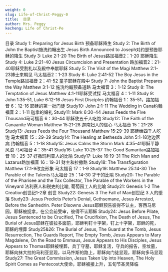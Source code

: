 ```yaml
---
weight: 0
slug: Life-of-Christ-Peggy-0
title:  目录
author: Mrs. Peggy
kecheng: Life of Christ-Pe
---
```


目录
Study 1: Preparing for Jesus Birth 预备耶稣降生
Study 2: The Birth of John the Baptist施洗约翰出生
Jesus Birth Announced to Joseph对约瑟预告耶稣的降生
Study 3: Luke 2:1-20 The Birth of Jesus路加福音2：1-20 耶稣降生
Study 4: Luke 2:21-40 Jesus Circumcision and Presentation
路加福音2：21-40耶稣受割礼以及殿中奉献耶稣
Study 5: The Visit of the Magi Matthew 2:1-23博士来朝见 马太福音2：1-23
Study 6: Luke 2:41-52 The Boy Jesus in the Temple路加福音 2：41-52 童子耶稣在殿中
Study 7: John the Baptist Prepares the Way Matthew 3:1-12
施洗约翰预备道路 马太福音 3：1-12
Study 8: The Temptation of Jesus Matthew 4:1-11耶稣受试探 马太福音 4：1-11
Study 9: John 1:35-51, Luke 6:12-16 Jesus First Disciples
约翰福音 1：35-51，路加福音 6：12-16 耶稣的第一批门徒
Study10: John 2:1-11 The Wedding in Cana约翰福音 2：1-11 迦拿的婚礼
Study11: Mark 6:30-44 Jesus Feeds the Five Thousand马可福音 6：30-44 耶稣使五千人吃饱
Study12: The Faith of the Canaanite Woman Matthew 15:21-28
迦南妇人的信心 马太福音 15：21-28
Study13: Jesus Feeds the Four Thousand Matthew 15:29-39
耶稣给四千人吃饱 马太福音 15：29-39
Study14: The Healing at Bethesda John 5:1-18池边医病 约翰福音 5：1-18
Study15: Jesus Calms the Storm Mark 4:35-41耶稣平静风浪 马可福音 4：35-41
Study16: Luke 10:25-37 The Good Samaritan路加福音 10：25-37 好撒玛利亚人的比喻
Study17: Luke 16:19-31 The Rich Man and Lazarus路加福音 16：19-31 财主和拉撒路
Study18: The Transfiguration Matthew 17:1-9改变形象 马太福音 17：1-9
Study19: Matthew 25:14-30 The Parable of the Talents马太福音 25：14-30 才干的比喻
Study20: The Parable of the Pharisee and the Tax Collector, The Parable of the Workers in the
Vineyard 法利赛人和税吏的比喻, 葡萄园工人的比喻
Study21: Genesis 1-2 The Creation创世纪1-2章 创世
Study22: Genesis 3 The Fall of Man创世纪 3 人的堕落
Study23: Jesus Predicts Peter’s Denial, Gethsemane, Jesus Arrested, Before the Sanhedrin. Peter
Disowns Jesus耶稣预告彼得不认主，客西马尼园，耶稣被捉拿，在公会前受审，彼得不认耶稣
Study24: Jesus Before Pilate, Jesus Sentenced to be Crucified, The Crucifixion, The Death of
Jesus, The Burial of Jesus耶稣在彼拉多面前，耶稣判钉十字架，钉上十字架，耶稣的死，耶稣的埋葬
Study25&26: The Burial of Jesus, The Guard at the Tomb, Jesus Resurrection, The Guards
Report, The Empty Tomb, Jesus Appears to Mary Magdalene, On the Road to Emmaus, Jesus Appears to His Disciples, Jesus Appears to Thomas耶稣被埋葬，兵丁守墓，耶稣复活，守兵的报告，空坟墓，耶稣向抹大拉的马利亚显现，以马忤斯的路上，耶稣向门徒显现，耶稣向多马显现
Study27: The Great Commission, Jesus Taken Up into Heaven, The Holy Spirit Comes as
Pentecost大使命，耶稣被接上升，五旬节圣灵降临
